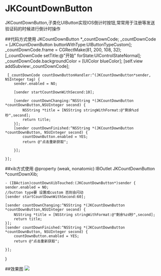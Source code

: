 # JKCountDownButton
JKCountDownButton,子类化UIButton实现IOS倒计时按钮,常常用于注册等发送验证码的时候进行倒计时操作

##代码方式使用
    JKCountDownButton *_countDownCode;
    _countDownCode = [JKCountDownButton buttonWithType:UIButtonTypeCustom];
    _countDownCode.frame = CGRectMake(81, 200, 108, 32);
    [_countDownCode setTitle:@"开始" forState:UIControlStateNormal];
    _countDownCode.backgroundColor = [UIColor blueColor];
    [self.view addSubview:_countDownCode];
    
     [_countDownCode countDownButtonHandler:^(JKCountDownButton*sender, NSInteger tag) {
        sender.enabled = NO;

        [sender startCountDownWithSecond:10];

        [sender countDownChanging:^NSString *(JKCountDownButton *countDownButton,NSUInteger second) {
            NSString *title = [NSString stringWithFormat:@"剩余%zd秒",second];
            return title;
        }];
        [sender countDownFinished:^NSString *(JKCountDownButton *countDownButton, NSUInteger second) {
            countDownButton.enabled = YES;
            return @"点击重新获取";
            
        }];

    }];

    
##xib方式使用
    @property (weak, nonatomic) IBOutlet JKCountDownButton *countDownXib;

    - (IBAction)countDownXibTouched:(JKCountDownButton*)sender {
    sender.enabled = NO;
    //button type要 设置成custom 否则会闪动
    [sender startCountDownWithSecond:60];
 
    [sender countDownChanging:^NSString *(JKCountDownButton *countDownButton,NSUInteger second) {
        NSString *title = [NSString stringWithFormat:@"剩余%zd秒",second];
        return title;
    }];
    [sender countDownFinished:^NSString *(JKCountDownButton *countDownButton, NSUInteger second) {
        countDownButton.enabled = YES;
        return @"点击重新获取";
        
    }];
}


##效果图
![](https://raw.githubusercontent.com/shaojiankui/JKCountDownButton/master/demo.gif)